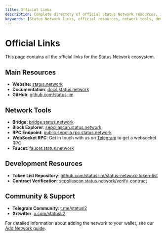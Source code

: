 ```yaml
---
title: Official Links
description: Complete directory of official Status Network resources, including main website, tools, development resources, and community links.
keywords: [Status Network links, official resources, network tools, development resources, community links, blockchain explorer, bridge, faucet]
---
```


# Official Links

This page contains all the official links for the Status Network ecosystem.

## Main Resources
- **Website**: [status.network](https://status.network)
- **Documentation**: [docs.status.network](https://docs.status.network)
- **GitHub**: [github.com/status-im](https://github.com/status-im)

## Network Tools
- **Bridge**: [bridge.status.network](https://bridge.status.network)
- **Block Explorer**: [sepoliascan.status.network](https://sepoliascan.status.network)
- **RPC Endpoint**: [public.sepolia.rpc.status.network](https://public.sepolia.rpc.status.network)
- **WebSocket RPC**: Get in touch with us on [Telegram](https://t.me/statusl2) to get a websocket RPC
- **Faucet**: [faucet.status.network](https://faucet.status.network)

## Development Resources
- **Token List Repository**: [github.com/status-im/status-network-token-list](https://github.com/status-im/status-network-token-list)
- **Contract Verification**: [sepoliascan.status.network/verify-contract](https://sepoliascan.status.network/contract-verification)

## Community & Support
- **Telegram Community**: [t.me/statusl2](https://t.me/statusl2)
- **X/twitter**: [x.com/statusL2](https://x.com/statusL2)

For detailed information about adding the network to your wallet, see our [Add Network guide](/general-info/add-status-network).
